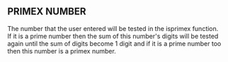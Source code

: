 ## PRIMEX NUMBER  
The number that the user entered will be tested in the isprimex function.  
If it is a prime number then the sum of this number's digits will be tested again until the sum of digits become 1 digit and if it is a prime number too then this number is a primex number. 
